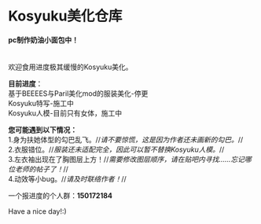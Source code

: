 # Kosyuku美化仓库
<h4>pc制作奶油小面包中！</h4><br>
欢迎食用进度极其缓慢的Kosyuku美化。

**目前进度**：<br>
基于BEEEES与Paril美化mod的服装美化-停更<br>
Kosyuku特写-施工中<br>
Kosyuku人模-目前只有女体，施工中<br>

**您可能遇到以下情况：** 
<br>
1.身为扶她体型的勾巴乱飞。//*请不要惊慌，这是因为作者还未画新的勾巴。*//<br>
2.衣服错位。//*服装还未适配完全，因此可以暂不替换Kosyuku人模。*//<br>
3.左衣袖出现在了胸图层上方！//*需要修改图层顺序，请在贴吧内寻找……忘记哪位老师的帖子了！*//<br>
4.动效等小bug。//*请及时联络作者！*//<br>

一个报进度的个人群：**150172184**

Have a nice day!:)
